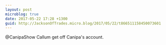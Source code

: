 ```yaml
---
layout: post
microblog: true
date: 2017-05-22 17:28 +1300
guid: http://JacksonOfTrades.micro.blog/2017/05/22/t866511158450073601.html
---
```

@CanipaShow Callum get off Canipa's account.
